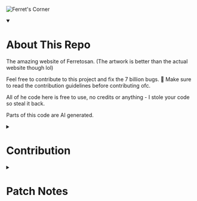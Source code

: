 ![Ferret's Corner](https://ferretosan.neocities.org/artwork.png)

<details open>
<summary><h1>About This Repo</h1></summary>

The amazing website of Ferretosan. (The artwork is better than the actual website though lol)

Feel free to contribute to this project and fix the 7 billion bugs. 🐛 Make sure to read the contribution guidelines before contributing ofc.

All of he code here is free to use, no credits or anything - I stole your code so steal it back.

Parts of this code are AI generated.

</details>

<details>
<summary><h1>Contribution</h1></summary>

Before contributing to Ferret's corner, make sure to read these things:

* Please only add code that you would want personally on your website (no obscene things, etc)
* Your code may just be like not used, sorry, I can't spend all day and all night accepting PRs
* Because I suck, I might delete your code (this relates to what I said above)
* Don't completely change the framework or something I want to keep it just PURE HTML/CSS/JS

## AWESOME Contributors
* [Ferretosan](https://github.com/ferretosan)

</details>

<details>
<summary><h1>Patch Notes</h1></summary>

<details>
<summary><h2>How patch notes work</h2></summary>

* The first number (x.y.y - x is the number) is the website's **major release**. This basically is each time the website drastically changes, like whole new `style.css`, layouts, etc. Currently we're on version 9!
* The second number (y.x.y) is the minor release. This is where I make a change that is noticeable, but not changing the whole thing. This could be like a background change or even just working on the website with different goals, etc. I'm not bothering to put the latest minor release in here as it is quite fickle.
* The third number (y.y.x) is the patch release. This number goes up every time I make a new version of the website. Like a minor `style.css` change or adding some stuffs, idk I forgot what I was going to write here!

</details>

<details>
<summary><h2>Release 9.0.x</h2></summary>

### 9.0.0 - Complete Retro Redesign & Modern Features

* **🎨 Major Visual Overhaul**
  * Complete redesign from pastel playful to retro pixel art aesthetic
  * New custom font integration (Basiic font)
  * Dark purple gradient background simplified to solid color
  * Removed all rounded corners for sharp, pixelated edges
  * Chunky borders and offset box shadows for retro game UI feel

* **🖼️ Image & Media Improvements**
  * Proper img tags for all Unsplash photos (no more plain URLs!)
  * Added pixelated rendering for album covers to preserve pixel art quality
  * Responsive grid layouts for both albums and photos
  * Hover effects with translate animations instead of scaling

* **🎛️ 88x31 Button Collection**
  * Added entire collection of retro 88x31 buttons
  * Includes HTML5, Any Browser, Firefox, Discord, Apple, and more
  * Positioned prominently under intro text
  * Proper pixelated rendering and hover effects

* **✨ Scroll Animations**
  * Intersection Observer-based scroll animations
  * Fade-in, slide-in-left, slide-in-right, and scale-in effects
  * Staggered timing for smooth progressive reveals
  * Performance optimized with modern browser APIs

* **🔗 Navigation & UX Improvements**
  * Hash-based anchor navigation for smooth scrolling
  * Restructured links - entire list items now clickable (a > li instead of li > a)
  * Updated social media links with proper URLs
  * Improved hover states and visual feedback

* **📁 Code Organization**
  * Moved all styles to external CSS file (style.css)
  * Clean separation of HTML structure and styling
  * Simplified CSS without complex gradients and transparency

* **🌐 Typography & Accessibility**
  * Monospace Courier New fallback for retro feel
  * Improved text shadows and contrast
  * Better font weight and sizing hierarchy
  * Custom scrollbar styling

* **🎮 Retro Gaming Aesthetic**
  * Chunky pixel art borders throughout
  * Blocky button interactions
  * Terminal/console inspired color palette
  * No rounded corners anywhere for authentic pixel feel

</details>

<details>
<summary><h2>Release 8.0.x</h2></summary>

### 8.0.2 - Layout

* Changed the layout a little
* Added "god fucking dammit kris where the fuck are we" webring

### 8.0.1 - Mobile

* Responsive design ig
* Also i re-added the collapsing headings cuz why not

### 8.0.0 (Patch Revision 1)

* Added sidebars
* Ringlink/NavLink Ads
    * For supporting websites btw
* Readded pages
    * Blog
    * Music
* Oh yea, a NEW ENTIRE LAYOUT

</details>

<details>
<summary><h2>Release 7.1.x</h2></summary>

### 7.1.5 - Making the patch notes look more beefier!

* Basically just removed the collapsible feature

### 7.1.4 - Patch notes...

* *FINALLY* added patch notes

### 7.1.3 - Style.css cuteness level = 10000!

* Cleaned up styling
* Added some cute ASCII art to the sections

### 7.1.2/7.1.1 - Metadata and styling!

* Worked on metadata
* Changed background
* Added new styling for blog posts

### 7.1.0 - Backgrounds and socials!

* Added background
* Added image cards (taken from VoxelCube1/voxelcube1.gihthub.io)

</details>

</details>
